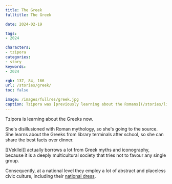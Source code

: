 ```yaml
---
title: The Greek
fulltitle: The Greek

date: 2024-02-19

tags:
- 2024

characters:
- tzipora
categories:
- story
keywords:
- 2024

rgb: 137, 84, 166
url: /stories/greek/
toc: false

image: /images/fullres/greek.jpg
caption: Tzipora was [previously learning about the Romans](/stories/library-terminal/).
---
```

Tzipora is learning about the Greeks now.

She's disillusioned with Roman mythology, so she's going to the source. She learns about the Greeks from library terminals after school, so she can share the best facts over dinner.

[[Vekllei]] actually borrows a lot from Greek myths and iconography, because it is a deeply multicultural society that tries not to favour any single group.

Consequently, at a national level they employ a lot of abstract and placeless civic culture, including their [national dress](/stories/national-dress/).